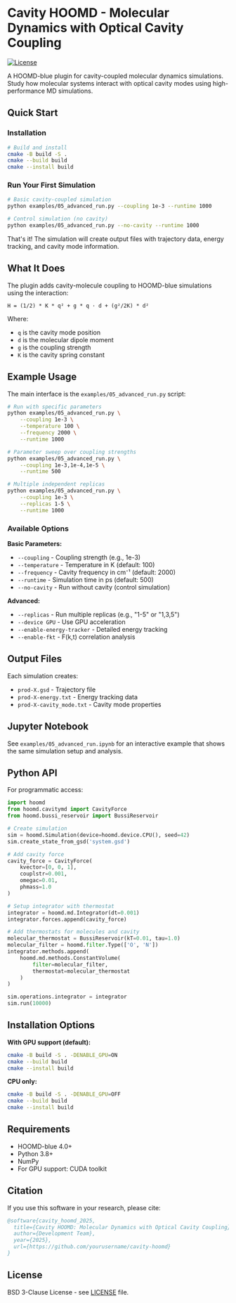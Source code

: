 # Cavity HOOMD - Molecular Dynamics with Optical Cavity Coupling

[![License](https://img.shields.io/badge/license-BSD--3--Clause-blue.svg)](LICENSE)

A HOOMD-blue plugin for cavity-coupled molecular dynamics simulations. Study how molecular systems interact with optical cavity modes using high-performance MD simulations.

## Quick Start

### Installation

```bash
# Build and install
cmake -B build -S .
cmake --build build
cmake --install build
```

### Run Your First Simulation

```bash
# Basic cavity-coupled simulation
python examples/05_advanced_run.py --coupling 1e-3 --runtime 1000

# Control simulation (no cavity)
python examples/05_advanced_run.py --no-cavity --runtime 1000
```

That's it! The simulation will create output files with trajectory data, energy tracking, and cavity mode information.

## What It Does

The plugin adds cavity-molecule coupling to HOOMD-blue simulations using the interaction:

```
H = (1/2) * K * q² + g * q · d + (g²/2K) * d²
```

Where:
- `q` is the cavity mode position  
- `d` is the molecular dipole moment
- `g` is the coupling strength
- `K` is the cavity spring constant

## Example Usage

The main interface is the `examples/05_advanced_run.py` script:

```bash
# Run with specific parameters
python examples/05_advanced_run.py \
    --coupling 1e-3 \
    --temperature 100 \
    --frequency 2000 \
    --runtime 1000

# Parameter sweep over coupling strengths  
python examples/05_advanced_run.py \
    --coupling 1e-3,1e-4,1e-5 \
    --runtime 500

# Multiple independent replicas
python examples/05_advanced_run.py \
    --coupling 1e-3 \
    --replicas 1-5 \
    --runtime 1000
```

### Available Options

**Basic Parameters:**
- `--coupling` - Coupling strength (e.g., 1e-3)
- `--temperature` - Temperature in K (default: 100)
- `--frequency` - Cavity frequency in cm⁻¹ (default: 2000)  
- `--runtime` - Simulation time in ps (default: 500)
- `--no-cavity` - Run without cavity (control simulation)

**Advanced:**
- `--replicas` - Run multiple replicas (e.g., "1-5" or "1,3,5")
- `--device GPU` - Use GPU acceleration
- `--enable-energy-tracker` - Detailed energy tracking
- `--enable-fkt` - F(k,t) correlation analysis

## Output Files

Each simulation creates:
- `prod-X.gsd` - Trajectory file
- `prod-X-energy.txt` - Energy tracking data
- `prod-X-cavity_mode.txt` - Cavity mode properties

## Jupyter Notebook

See `examples/05_advanced_run.ipynb` for an interactive example that shows the same simulation setup and analysis.

## Python API

For programmatic access:

```python
import hoomd
from hoomd.cavitymd import CavityForce
from hoomd.bussi_reservoir import BussiReservoir

# Create simulation
sim = hoomd.Simulation(device=hoomd.device.CPU(), seed=42)
sim.create_state_from_gsd('system.gsd')

# Add cavity force
cavity_force = CavityForce(
    kvector=[0, 0, 1],
    couplstr=0.001,
    omegac=0.01,
    phmass=1.0
)

# Setup integrator with thermostat
integrator = hoomd.md.Integrator(dt=0.001)
integrator.forces.append(cavity_force)

# Add thermostats for molecules and cavity
molecular_thermostat = BussiReservoir(kT=0.01, tau=1.0)
molecular_filter = hoomd.filter.Type(['O', 'N'])
integrator.methods.append(
    hoomd.md.methods.ConstantVolume(
        filter=molecular_filter, 
        thermostat=molecular_thermostat
    )
)

sim.operations.integrator = integrator
sim.run(10000)
```

## Installation Options

**With GPU support (default):**
```bash
cmake -B build -S . -DENABLE_GPU=ON
cmake --build build
cmake --install build
```

**CPU only:**
```bash
cmake -B build -S . -DENABLE_GPU=OFF  
cmake --build build
cmake --install build
```

## Requirements

- HOOMD-blue 4.0+
- Python 3.8+
- NumPy
- For GPU support: CUDA toolkit

## Citation

If you use this software in your research, please cite:

```bibtex
@software{cavity_hoomd_2025,
  title={Cavity HOOMD: Molecular Dynamics with Optical Cavity Coupling},
  author={Development Team},
  year={2025},
  url={https://github.com/yourusername/cavity-hoomd}
}
```

## License

BSD 3-Clause License - see [LICENSE](LICENSE) file.
